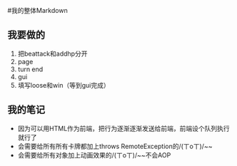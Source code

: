 #我的整体Markdown
## 我要做的
1. 把beattack和addhp分开
1. page
1. turn end
2. gui
2. 填写loose和win（等到gui完成）
## 我的笔记
* 因为可以用HTML作为前端，把行为逐渐逐渐发送给前端，前端设个队列执行就行了
* 会需要给所有所有卡牌都加上throws RemoteException的/(ㄒoㄒ)/~~
* 会需要给所有对象加上动画效果的/(ㄒoㄒ)/~~不会AOP